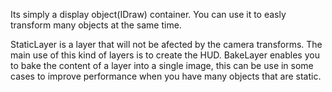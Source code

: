 Its simply a display object(IDraw) container. You can use it to easly transform many objects at the same time.

StaticLayer is a layer that will not be afected by the camera transforms. The main use of this kind of layers is to create the HUD.
BakeLayer enables you to bake the content of a layer into a single image, this can be use in some cases to improve performance when you have many objects that are static.